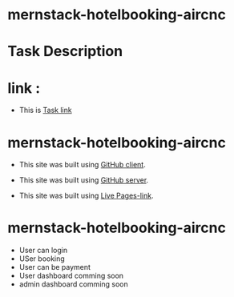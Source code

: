 # mernstack-hotelbooking-aircnc
# Task Description
# link : 
 - This is [Task link ](https://docs.google.com/document/d/1PvsJjRLSmk1CG3FJVgz3xVE2mNeIhD7hSmGZkOPFsNo/edit?usp=sharing)


# mernstack-hotelbooking-aircnc
- This site was built using [GitHub client](https://pages.github.com/shorifzaman).

- This site was built using [GitHub server](https://github.com/Shorifzaman/aircnc-server).

- This site was built using [Live Pages-link](https://econ49.netlify.app/).



# mernstack-hotelbooking-aircnc
- User can login
- USer booking
- User can be payment
- User dashboard comming soon
- admin dashboard comming soon